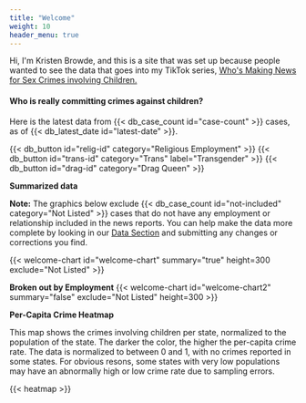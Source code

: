 ```yaml
---
title: "Welcome"
weight: 10
header_menu: true
---
```

Hi, I'm Kristen Browde, and this is a site that was set up because
people wanted to see the data that goes into my TikTok series,
[Who's Making News for Sex Crimes involving Children.](#tiktok)

#### Who is really committing crimes against children?

Here is the latest data from {{< db_case_count id="case-count" >}} cases, as of {{< db_latest_date id="latest-date" >}}.

<div class="horizontal">
{{< db_button id="relig-id" category="Religious Employment" >}}
{{< db_button id="trans-id" category="Trans" label="Transgender" >}}
{{< db_button id="drag-id" category="Drag Queen" >}}
</div>

**Summarized data**

**Note:** The graphics below exclude
{{< db_case_count id="not-included" category="Not Listed" >}} cases
that do not have any employment or relationship included in the news reports.  You can
help make the data more complete by looking in our
[Data Section](#data) and submitting any changes or corrections you find.

{{< welcome-chart id="welcome-chart" summary="true" height=300 exclude="Not Listed" >}}

**Broken out by Employment**
{{< welcome-chart id="welcome-chart2" summary="false" exclude="Not Listed" height=300 >}}

**Per-Capita Crime Heatmap**

This map shows the crimes involving children per state, normalized to 
the population of the state.  The darker the color, the higher the
per-capita crime rate.  The data is normalized to between 0 and 1, with
no crimes reported in some states.  For obvious resons, some states with
very low populations may have an abnormally high or low crime rate due to 
sampling errors.

{{< heatmap >}}
